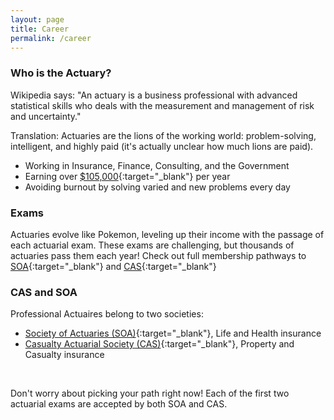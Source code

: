 ```yaml
---
layout: page
title: Career
permalink: /career
---
```

<!-- TODO include image of lion? or maybe just of actuary? -->
### Who is the Actuary?
Wikipedia says: "An actuary is a business professional with advanced statistical skills who deals with the measurement and management of risk and uncertainty."

Translation: Actuaries are the lions of the working world: problem-solving, intelligent, and highly paid (it's actually unclear how much lions are paid).
- Working in Insurance, Finance, Consulting, and the Government
- Earning over [$105,000](https://www.bls.gov/ooh/math/actuaries.htm){:target="_blank"} per year
- Avoiding burnout by solving varied and new problems every day

### Exams
Actuaries evolve like Pokemon, leveling up their income with the passage of each actuarial exam.  These exams are challenging, but thousands of actuaries pass them each year!
Check out full membership pathways to [SOA](https://www.soa.org/education/exam-req/default/){:target="_blank"} and [CAS](https://www.casact.org/exams-admissions/exams){:target="_blank"}

### CAS and SOA
Professional Actuaires belong to two societies:
- [Society of Actuaries (SOA)](https://www.soa.org/member/){:target="_blank"}, Life and Health insurance
- [Casualty Actuarial Society (CAS)](https://www.casact.org/){:target="_blank"}, Property and Casualty insurance
<br> 

Don't worry about picking your path right now!  Each of the first two actuarial exams are accepted by both SOA and CAS.